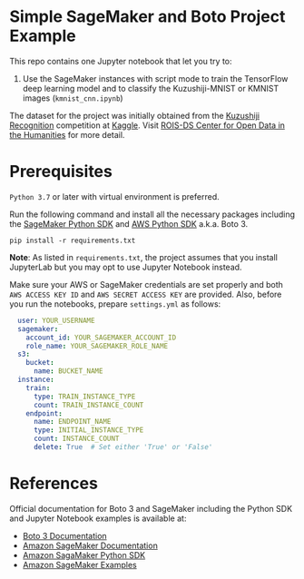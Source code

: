 # Simple SageMaker and Boto Project Example

This repo contains one Jupyter notebook that let you try to:

1. Use the SageMaker instances with script mode to train the TensorFlow deep learning model and to classify the Kuzushiji-MNIST or KMNIST images (`kmnist_cnn.ipynb`)

The dataset for the project was initially obtained from the [Kuzushiji Recognition](https://www.kaggle.com/c/kuzushiji-recognition/overview) competition at [Kaggle](https://www.kaggle.com/). Visit [ROIS-DS Center for Open Data in the Humanities](http://codh.rois.ac.jp/) for more detail.

# Prerequisites

`Python 3.7` or later with virtual environment is preferred.

Run the following command and install all the necessary packages including the [SageMaker Python SDK](https://github.com/aws/sagemaker-python-sdk) and [AWS Python SDK](https://github.com/boto/boto3) a.k.a. Boto 3.

```shell
pip install -r requirements.txt
```

**Note**: As listed in `requirements.txt`, the project assumes that you install JupyterLab but you may opt to use Jupyter Notebook instead.

Make sure your AWS or SageMaker credentials are set properly and both `AWS ACCESS KEY ID` and `AWS SECRET ACCESS KEY` are provided. Also, before you run the notebooks, prepare `settings.yml` as follows:

```yaml
  user: YOUR_USERNAME
  sagemaker:
    account_id: YOUR_SAGEMAKER_ACCOUNT_ID
    role_name: YOUR_SAGEMAKER_ROLE_NAME
  s3:
    bucket:
      name: BUCKET_NAME
  instance:
    train:
      type: TRAIN_INSTANCE_TYPE
      count: TRAIN_INSTANCE_COUNT
    endpoint:
      name: ENDPOINT_NAME
      type: INITIAL_INSTANCE_TYPE
      count: INSTANCE_COUNT
      delete: True  # Set either 'True' or 'False'
```

# References

Official documentation for Boto 3 and SageMaker including the Python SDK and Jupyter Notebook examples is available at:

  - [Boto 3 Documentation](https://boto3.amazonaws.com/v1/documentation/api/latest/index.html)
  - [Amazon SageMaker Documentation](https://docs.aws.amazon.com/sagemaker/index.html)
  - [Amazon SagaMaker Python SDK](https://sagemaker.readthedocs.io/en/stable/)
  - [Amazon SageMaker Examples](https://github.com/awslabs/amazon-sagemaker-examples)
